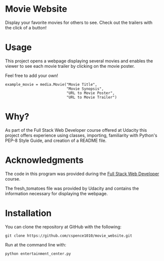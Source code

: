 # Movie Website
Display your favorite movies for others to see. Check out the trailers
with the click of a button!

# Usage
This project opens a webpage displaying several movies and enables the viewer
 to see each movie trailer by clicking on the movie poster.
 
 Feel free to add your own!

```
example_movie = media.Movie("Movie Title",
                            "Movie Synopsis",
                            "URL to Movie Poster",
                            "URL to Movie Trailer")
```
# Why?
As part of the Full Stack Web Developer course offered at Udacity this project
offers experience using classes, importing, familiarity with Python's 
PEP-8 Style Guide, and creation of a README file.

# Acknowledgments
The code in this program was provided during the [Full Stack Web Developer](https://www.udacity.com/course/full-stack-web-developer-nanodegree--nd004) course.

The fresh_tomatoes file was provided by Udacity and contains the information
necessary for displaying the webpage.

# Installation
You can clone the repository at GitHub with the following:
```
git clone https://github.com/cspence1010/movie_website.git
```
Run at the command line with:
```
python entertainment_center.py
```
